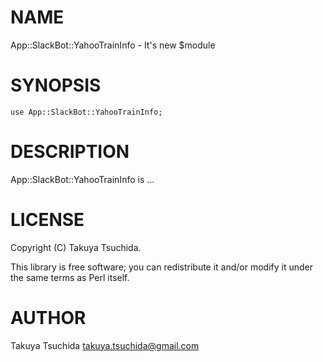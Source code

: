 # NAME

App::SlackBot::YahooTrainInfo - It's new $module

# SYNOPSIS

    use App::SlackBot::YahooTrainInfo;

# DESCRIPTION

App::SlackBot::YahooTrainInfo is ...

# LICENSE

Copyright (C) Takuya Tsuchida.

This library is free software; you can redistribute it and/or modify
it under the same terms as Perl itself.

# AUTHOR

Takuya Tsuchida <takuya.tsuchida@gmail.com>
